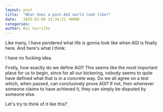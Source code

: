 ```yaml
---
layout: post
title:  "What does a post-AGI world look like?"
date:   2025-02-06 15:34:21 +0000
categories: 
author: Rui Carrilho
---
```


Like many, I have pondered what life is gonna look like when AGI is finally here. And here's what I think:

I have no fucking idea.

Firstly, how exactly do we define AGI? This seems like the most important place for us to begin, since for all our bickering, nobody seems to quite have defined what that is in a concrete way. Do we all agree on a test which, when passed, can conclusively prove AGI? If not, then whenever someone claims to have achieved it, they can simply be disputed by someone else.

Let's try to think of it like this?